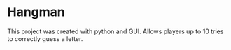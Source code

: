 # Hangman
This project was created with python and GUI. Allows players up to 10 tries to correctly guess a letter.
